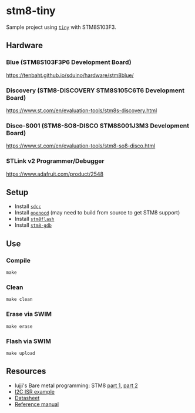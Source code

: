 # stm8-tiny
Sample project using [`tiny`](https://github.com/ryanplusplus/tiny) with STM8S103F3.

## Hardware
### Blue (STM8S103F3P6 Development Board)
https://tenbaht.github.io/sduino/hardware/stm8blue/

### Discovery (STM8-DISCOVERY STM8S105C6T6 Development Board)
https://www.st.com/en/evaluation-tools/stm8s-discovery.html

### Disco-S001 (STM8-SO8-DISCO STM8S001J3M3 Development Board)
https://www.st.com/en/evaluation-tools/stm8-so8-disco.html

### STLink v2 Programmer/Debugger
https://www.adafruit.com/product/2548

## Setup
- Install [`sdcc`](http://sdcc.sourceforge.net/)
- Install [`openocd`](https://github.com/ntfreak/openocd) (may need to build from source to get STM8 support)
- Install [`stm8flash`](https://github.com/vdudouyt/stm8flash)
- Install [`stm8-gdb`](https://stm8-binutils-gdb.sourceforge.io/)

## Use
### Compile
```shell
make
```

### Clean
```shell
make clean
```

### Erase via SWIM
```shell
make erase
```

### Flash via SWIM
```shell
make upload
```

## Resources
- lujji's Bare metal programming: STM8 [part 1](https://lujji.github.io/blog/bare-metal-programming-stm8/), [part 2](https://lujji.github.io/blog/bare-metal-programming-stm8-part2/)
- [I2C ISR example](https://blog.mark-stevens.co.uk/2015/05/stm8s-i2c-master-devices/)
- [Datasheet](https://www.st.com/content/ccc/resource/technical/document/datasheet/42/5a/27/87/ac/5a/44/88/DM00024550.pdf/files/DM00024550.pdf/jcr:content/translations/en.DM00024550.pdf)
- [Reference manual](https://www.st.com/content/ccc/resource/technical/document/reference_manual/9a/1b/85/07/ca/eb/4f/dd/CD00190271.pdf/files/CD00190271.pdf/jcr:content/translations/en.CD00190271.pdf)
